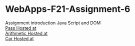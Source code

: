 # WebApps-F21-Assignment-6
Assignment introduction Java Script and DOM
<br>
[Pass Hosted at](https://44-563-webapps-f21.github.io/webapps-f21-assignment-6-vammshiee/pass.html)<br>
[Arithmetic Hosted at](https://44-563-webapps-f21.github.io/webapps-f21-assignment-6-vammshiee/arithmetic.html)<br>
[Car Hosted at](https://44-563-webapps-f21.github.io/webapps-f21-assignment-6-vammshiee/car.html)<br>

